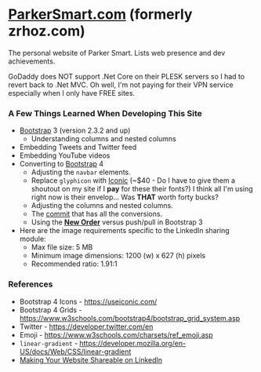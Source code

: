 # [ParkerSmart.com](http://ParkerSmart.com) (formerly zrhoz.com)
The personal website of Parker Smart.  Lists web presence and dev achievements.

GoDaddy does NOT support .Net Core on their PLESK servers so I had to revert back to .Net MVC.
Oh well, I'm not paying for their VPN service especially when I only have FREE sites.

### A Few Things Learned When Developing This Site

* [Bootstrap](https://getbootstrap.com/2.3.2/) 3 (version 2.3.2 and up)
  * Understanding columns and nested columns
* Embedding Tweets and Twitter feed
* Embedding YouTube videos
* Converting to [Bootstrap](https://getbootstrap.com) 4
  * Adjusting the `navbar` elements.
  * Replace `glyphicon` with [Iconic](https://useiconic.com/) (~$40 - Do I have to give them a shoutout on
    my site if I **pay** for these their fonts?) I think all I'm using right now is their envelop...  Was **THAT**
    worth forty bucks?
  * Adjusting the columns and nested columns.
  * The [commit](https://github.com/SpilledMilkCOM/ParkerSmart/commit/b3a1ff08181d6dcb044fe1440812f99c8cc60512)
    that has all the conversions.
  * Using the [**New Order**](https://www.w3schools.com/bootstrap4/bootstrap_grid_system.asp) versus push/pull in Bootstrap 3
* Here are the image requirements specific to the LinkedIn sharing module:
  * Max file size: 5 MB
  * Minimum image dimensions: 1200 (w) x 627 (h) pixels
  * Recommended ratio: 1.91:1

### References

* Bootstrap 4 Icons - https://useiconic.com/
* Bootstrap 4 Grids - https://www.w3schools.com/bootstrap4/bootstrap_grid_system.asp
* Twitter - https://developer.twitter.com/en
* Emoji - https://www.w3schools.com/charsets/ref_emoji.asp
* `linear-gradient` - https://developer.mozilla.org/en-US/docs/Web/CSS/linear-gradient
* [Making Your Website Shareable on LinkedIn](https://www.linkedin.com/help/linkedin/answer/46687/making-your-website-shareable-on-linkedin?lang=en)